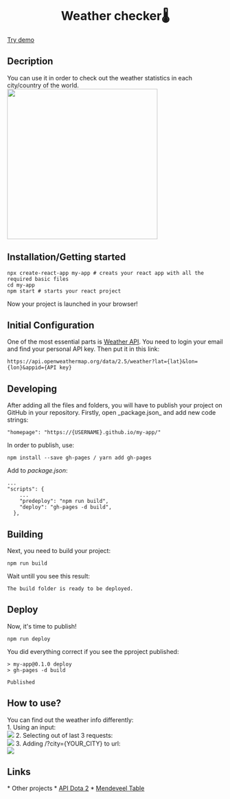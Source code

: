 <h1 align="center">Weather checker🌡</h1>
<p><a href="https://github.com/GreenDevald1523/my-app/">Try demo</a></p>

<h2>Decription</h2>
You can use it in order to check out the weather statistics in each city/country of the world.
<img height="350px" src="https://vk.com/doc192935276_632581953?hash=6efa13ff0cd86cba35&dl=12ed647c85a5541e55&wnd=1&module=im">

<h2>Installation/Getting started</h2>

```shell
npx create-react-app my-app # creats your react app with all the required basic files
cd my-app
npm start # starts your react project
```

Now your project is launched in your browser!
<h2>Initial Configuration</h2>
One of the most essential parts is <a href="https://openweathermap.org/current">Weather API</a>. You need to login your email and find your personal API key. Then put it in this link: 

```shell
https://api.openweathermap.org/data/2.5/weather?lat={lat}&lon={lon}&appid={API key}
```

<h2>Developing</h2>
After adding all the files and folders, you will have to publish your project on GitHub in your repository. Firstly, open _package.json_ and add new code strings:

```shell
"homepage": "https://{USERNAME}.github.io/my-app/"
```
In order to publish, use:

```shell
npm install --save gh-pages / yarn add gh-pages
```
Add to _package.json_:
```shell
...
"scripts": {
    ...
    "predeploy": "npm run build",
    "deploy": "gh-pages -d build",
  },
```
<h2>Building</h2>
Next, you need to build your project:

```shell
npm run build
```
Wait untill you see this result:

```shell 
The build folder is ready to be deployed.
```

<h2>Deploy</h2>
Now, it's time to publish!

```shell
npm run deploy
```

You did everything correct if you see the pproject published:

```shell
> my-app@0.1.0 deploy
> gh-pages -d build

Published
```
<h2>How to use?</h2>
You can find out the weather info differently: <br>
1. Using an input: <br>
<img src="https://sun9-43.userapi.com/impf/5BwS_nMZexa1EvtwPo1cj6QYMBeYKR0hlZLmDg/_0NpGQDO2gw.jpg?size=308x83&quality=96&sign=4455716e074f8fdf1b79cb3ecec12153&type=album" />
2. Selecting out of last 3 requests: <br>
<img src="https://sun9-73.userapi.com/impf/ifBXhyWo4aFew9EIDElqVRQetLii814iOACyRQ/OrdFQaxUJTc.jpg?size=202x140&quality=96&sign=3bcd143891374ba700c8764221327317&type=album" />
3. Adding /?city={YOUR_CITY} to url: <br>
<img src="https://sun9-31.userapi.com/impf/SzpU-JtxksLEIaLJawRM1lMcXMX-gmakfL2EeA/gTKmcpUog4c.jpg?size=552x38&quality=96&sign=1423c1fb521d4d8c129f48222707e227&type=album" />

<h2>Links</h2>
* Other projects
    * <a href="https://github.com/GreenDevald1523/API-Dota-2/tree/master">API Dota 2</a>
    * <a href="https://github.com/GreenDevald1523/Mendeleev-s-Table">Mendeveel Table</a>
